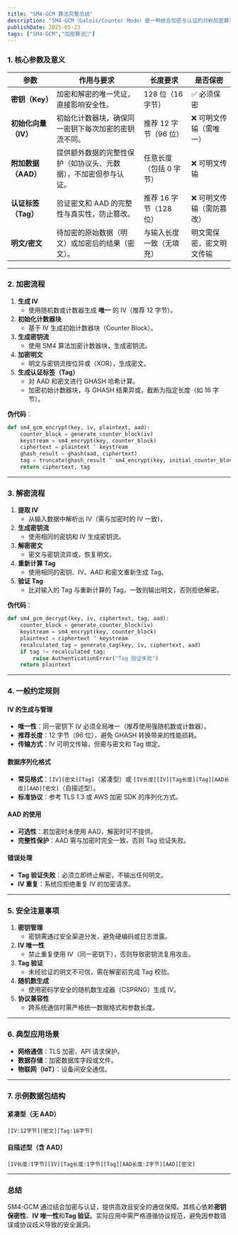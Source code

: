 ```yaml
---
title: "SM4-GCM 算法完整总结"
description: "SM4-GCM（Galois/Counter Mode）是一种结合加密与认证的对称加密算法，适用于高性能和高安全性场景。以下是其核心要点"
publishDate: 2025-05-23
tags: ["SM4-GCM","加密算法🔐"]
---
```



### **1. 核心参数及意义**
| 参数                | 作用与要求                                                                 | 长度要求                   | 是否保密 |
|---------------------|--------------------------------------------------------------------------|--------------------------|--------|
| **密钥（Key）**      | 加密和解密的唯一凭证，直接影响安全性。                                     | 128 位（16 字节）         | ✅ 必须保密 |
| **初始化向量（IV）** | 初始化计数器块，确保同一密钥下每次加密的密钥流不同。                       | 推荐 12 字节（96 位）      | ❌ 可明文传输（需唯一） |
| **附加数据（AAD）**  | 提供额外数据的完整性保护（如协议头、元数据），不加密但参与认证。           | 任意长度（包括 0 字节）    | ❌ 可明文传输 |
| **认证标签（Tag）**  | 验证密文和 AAD 的完整性与真实性，防止篡改。                                | 推荐 16 字节（128 位）     | ❌ 可明文传输（需防篡改） |
| **明文/密文**        | 待加密的原始数据（明文）或加密后的结果（密文）。                           | 与输入长度一致（无填充）   | 明文需保密，密文明文传输 |

---

### **2. 加密流程**
1. **生成 IV**  
   - 使用随机数或计数器生成 **唯一** 的 IV（推荐 12 字节）。
2. **初始化计数器块**  
   - 基于 IV 生成初始计数器块（Counter Block）。
3. **生成密钥流**  
   - 使用 SM4 算法加密计数器块，生成密钥流。
4. **加密明文**  
   - 明文与密钥流按位异或（XOR），生成密文。
5. **生成认证标签（Tag）**  
   - 对 AAD 和密文进行 GHASH 哈希计算。
   - 加密初始计数器块，与 GHASH 结果异或，截断为指定长度（如 16 字节）。

**伪代码**：
```python
def sm4_gcm_encrypt(key, iv, plaintext, aad):
    counter_block = generate_counter_block(iv)
    keystream = sm4_encrypt(key, counter_block)
    ciphertext = plaintext ^ keystream
    ghash_result = ghash(aad, ciphertext)
    tag = truncate(ghash_result ^ sm4_encrypt(key, initial_counter_block))
    return ciphertext, tag
```

---

### **3. 解密流程**
1. **提取 IV**  
   - 从输入数据中解析出 IV（需与加密时的 IV 一致）。
2. **生成密钥流**  
   - 使用相同的密钥和 IV 生成密钥流。
3. **解密密文**  
   - 密文与密钥流异或，恢复明文。
4. **重新计算 Tag**  
   - 使用相同的密钥、IV、AAD 和密文重新生成 Tag。
5. **验证 Tag**  
   - 比对输入的 Tag 与重新计算的 Tag，一致则输出明文，否则拒绝解密。

**伪代码**：
```python
def sm4_gcm_decrypt(key, iv, ciphertext, tag, aad):
    counter_block = generate_counter_block(iv)
    keystream = sm4_encrypt(key, counter_block)
    plaintext = ciphertext ^ keystream
    recalculated_tag = generate_tag(key, iv, ciphertext, aad)
    if tag != recalculated_tag:
        raise AuthenticationError("Tag 验证失败")
    return plaintext
```

---

### **4. 一般约定规则**
#### **IV 的生成与管理**
- **唯一性**：同一密钥下 IV 必须全局唯一（推荐使用强随机数或计数器）。
- **推荐长度**：12 字节（96 位），避免 GHASH 转换带来的性能损耗。
- **传输方式**：IV 可明文传输，但需与密文和 Tag 绑定。

#### **数据序列化格式**
- **常见格式**：`[IV][密文][Tag]`（紧凑型）或 `[IV长度][IV][Tag长度][Tag][AAD长度][AAD][密文]`（自描述型）。
- **标准协议**：参考 TLS 1.3 或 AWS 加密 SDK 的序列化方式。

#### **AAD 的使用**
- **可选性**：若加密时未使用 AAD，解密时可不提供。
- **完整性保护**：AAD 需与加密时完全一致，否则 Tag 验证失败。

#### **错误处理**
- **Tag 验证失败**：必须立即终止解密，不输出任何明文。
- **IV 重复**：系统应拒绝重复 IV 的加密请求。

---

### **5. 安全注意事项**
1. **密钥管理**  
   - 密钥需通过安全渠道分发，避免硬编码或日志泄露。
2. **IV 唯一性**  
   - 禁止重复使用 IV（同一密钥下），否则导致密钥流复用攻击。
3. **Tag 验证**  
   - 未经验证的明文不可信，需在解密前完成 Tag 校验。
4. **随机数生成**  
   - 使用密码学安全的随机数生成器（CSPRNG）生成 IV。
5. **协议兼容性**  
   - 跨系统通信时需严格统一数据格式和参数长度。

---

### **6. 典型应用场景**
- **网络通信**：TLS 加密、API 请求保护。
- **数据存储**：加密数据库字段或文件。
- **物联网（IoT）**：设备间安全通信。

---

### **7. 示例数据包结构**
#### **紧凑型（无 AAD）**
```text
[IV:12字节][密文][Tag:16字节]
```
#### **自描述型（含 AAD）**
```text
[IV长度:1字节][IV][Tag长度:1字节][Tag][AAD长度:2字节][AAD][密文]
```

---

### **总结**
SM4-GCM 通过结合加密与认证，提供高效且安全的通信保障。其核心依赖**密钥保密性**、**IV 唯一性**和**Tag 验证**。实际应用中需严格遵循协议规范，避免因参数错误或协议歧义导致的安全漏洞。